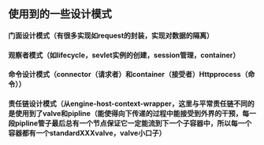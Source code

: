 ## 使用到的一些设计模式
#### 门面设计模式（有很多实现如request的封装，实现对数据的隔离）
#### 观察者模式（如lifecycle，sevlet实例的创建，session管理，container）
#### 命令设计模式（connector（请求者）和container（接受者）Httpprocess（命令））
#### 责任链设计模式（从engine-host-context-wrapper，这里与平常责任链不同的是使用到了valve和pipline（能使得向下传递的过程中能接受到外界的干预，每一段pipline管子最后总有一个节点保证它一定能流到下一个子容器中，所以每一个容器都有一个standardXXXvalve，valve小口子）